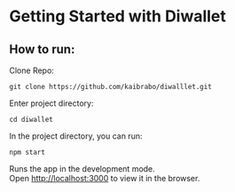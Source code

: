 # Getting Started with Diwallet

## How to run:
Clone Repo:

`git clone https://github.com/kaibrabo/diwalllet.git`

Enter project directory: 

`cd diwallet`

In the project directory, you can run:

`npm start`

Runs the app in the development mode.\
Open [http://localhost:3000](http://localhost:3000) to view it in the browser.
